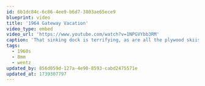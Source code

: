 ```yaml
---
id: 6b1dc84c-6c86-4ee9-b6d7-3803ae65ece9
blueprint: video
title: '1964 Gateway Vacation'
video_type: embed
video_url: 'https://www.youtube.com/watch?v=1NPGVYbb3RM'
caption: 'That sinking dock is terrifying, as are all the plywood skiis'
tags:
  - 1960s
  - 8mm
  - wentz
updated_by: 856d059d-127a-4e90-8593-cabd2475571e
updated_at: 1739307797
---
```

